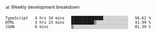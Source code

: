 📊 Weekly development breakdown
<!--START_SECTION:waka-->
```text
TypeScript   4 hrs 34 mins   ██████████████░░░░░░░░░░░   56.62 % 
HTML         3 hrs 23 mins   ██████████▒░░░░░░░░░░░░░░   41.99 % 
JSON         6 mins          ▒░░░░░░░░░░░░░░░░░░░░░░░░   01.39 % 
```
<!--END_SECTION:waka-->
